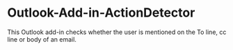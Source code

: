 # Outlook-Add-in-ActionDetector
This Outlook add-in checks whether the user is mentioned on the To line, cc line or body of an email. 


